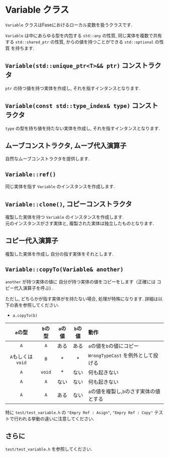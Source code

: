 
# Variable クラス

`Variable` クラスはFaseにおけるローカル変数を扱うクラスです.

`Variable` は中にあらゆる型を内包する `std::any` の性質,
同じ実体を複数で共有する `std::shared_ptr` の性質,
からの値を持つことができる `std::optional` の性質 を持ちます.

## `Variable(std::unique_ptr<T>&& ptr)` コンストラクタ

`ptr` の持つ値を持つ実体を作成し, それを指すインタンスとなります.

## `Variable(const std::type_index& type)` コンストラクタ

`type` の型を持ち値を持たない実体を作成し, それを指すインタンスとなります.

## ムーブコンストラクタ, ムーブ代入演算子

自然なムーブコンストラクタを提供します.

## `Variable::ref()`

同じ実体を指す `Variable` のインスタンスを作成します.

## `Variable::clone()`, コピーコンストラクタ

複製した実体を持つ `Variable` のインスタンスを作成します.  
元のインスタンスがさす実体と, 複製された実体は独立したものとなります.

## コピー代入演算子

複製した実体を作成し 自分の指す実体をそれとします.

## `Variable::copyTo(Variable& another)`

`another` が持つ実体の値に
自分が持つ実体の値をコピーをします（正確には コピー代入演算子を呼ぶ) .

ただし, どちらかが指す実体がを持たない場合, 処理が特殊になります.
詳細は以下の表を参照してください.

* `a.copyTo(b)`

| `a`の型 | `b`の型 | `a`の値 | `b`の値 | 動作 |
|:---:|:---:|:---:|:---:|:---|
| `A` | `A` | ある | ある | `a`の値を`b`の値にコピー |
| `A`もしくは`void` | `B` | * | * | `WrongTypeCast` を例外として投げる |
| `A` | `void` | * | ない | 何も起きない |
| `A` | `A` | ない | ない | 何も起きない |
| `A` | `A` | ある | ない | `a`の値を複製し,`b`のさす実体の値とする |

特に `test/test_variable.h` の `"Empry Ref : Asign"`,
`"Empry Ref : Copy"` テストで行われる挙動の違いに注意してください.

## さらに

`test/test_variable.h` を参照してください.
